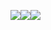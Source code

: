 <div style="display:flex">
  <p align="center">
  <img src="https://lh3.googleusercontent.com/jJ0V9EaQy902uLKyOhkFvib5USf7UGrDXjUavXIbTB1GGAx3LIfRvapzIywL0xUjGW4HlZpY3dod-g=w2534-h1328"/>
</p>

<p align="center">
  <img src="https://lh4.googleusercontent.com/QfL1PZMF7UuP4tEG4SkDlD1C2N09Bi6Ii90XZW258jDNUnVmlLTl02JTfHYf5yPd7jO3lsxKjIKTuPHID2vb=w2534-h1328"/>
</p>

<p align="center">
  <img src="https://lh3.googleusercontent.com/e3XJwe6pSujUthSh3RGig4QDiRwbut1at6954lUUt5rsYLK8CW6lTedfqvjEr5VYhnHj_eMIimVxcdBKY7S4=w2534-h1328"/>
</p>
</div>

